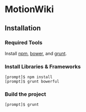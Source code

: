 # MotionWiki

## Installation

### Required Tools

Install [npm](https://npmjs.org/), [bower](http://bower.io/), and [grunt](http://gruntjs.com/).

### Install Libraries & Frameworks

    [prompt]$ npm install
    [prompt]$ grunt bowerful

### Build the project

    [prompt]$ grunt

